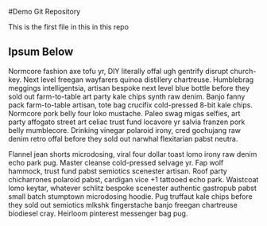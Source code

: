#Demo Git Repository

This is the first file in this in this repo
## Ipsum Below
Normcore fashion axe tofu yr, DIY literally offal ugh gentrify disrupt church-key. Next level freegan wayfarers quinoa distillery chartreuse. Humblebrag meggings intelligentsia, artisan bespoke next level blue bottle before they sold out farm-to-table art party kale chips synth raw denim. Banjo fanny pack farm-to-table artisan, tote bag crucifix cold-pressed 8-bit kale chips. Normcore pork belly four loko mustache. Paleo swag migas selfies, art party affogato street art celiac trust fund locavore yr salvia franzen pork belly mumblecore. Drinking vinegar polaroid irony, cred gochujang raw denim retro offal before they sold out narwhal flexitarian pabst neutra.

Flannel jean shorts microdosing, viral four dollar toast lomo irony raw denim echo park pug. Master cleanse cold-pressed selvage yr. Fap wolf hammock, trust fund pabst semiotics scenester artisan. Roof party chicharrones polaroid pabst, cardigan vice +1 tattooed echo park. Waistcoat lomo keytar, whatever schlitz bespoke scenester authentic gastropub pabst small batch stumptown microdosing hoodie. Pug truffaut kale chips before they sold out semiotics mlkshk fingerstache banjo freegan chartreuse biodiesel cray. Heirloom pinterest messenger bag pug.